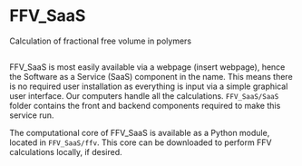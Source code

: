 # FFV_SaaS
Calculation of fractional free volume in polymers
## 
FFV_SaaS is most easily available via a webpage (insert webpage), hence the Software as a Service (SaaS) component in the name. This means there is no required user installation as everything is input via a simple graphical user interface. Our computers handle all the calculations. ```FFV_SaaS/SaaS``` folder contains the front and backend components required to make this service run.

The computational core of FFV_SaaS is available as a Python module, located in ```FFV_SaaS/ffv```. This core can be downloaded to perform FFV calculations locally, if desired. 